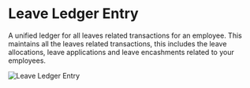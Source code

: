<!-- add-breadcrumbs -->
# Leave Ledger Entry

A unified ledger for all leaves related transactions for an employee. This maintains all the leaves related transactions, this includes the leave allocations, leave applications and leave encashments related to your employees.

<img alt="Leave Ledger Entry" class="screenshot" src="{{docs_base_url}}/assets/img/human-resources/leave-ledger-entry.png">

